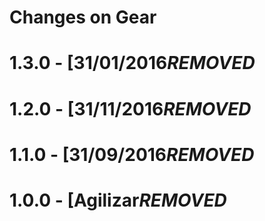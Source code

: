 
# Changes on Gear

# 1.3.0 - [31/01/2016***REMOVED***


# 1.2.0 - [31/11/2016***REMOVED***


# 1.1.0 - [31/09/2016***REMOVED***


# 1.0.0 - [Agilizar***REMOVED***
